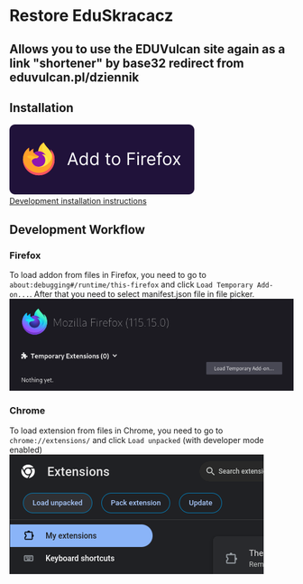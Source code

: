 # Restore EduSkracacz
## Allows you to use the EDUVulcan site again as a link "shortener" by base32 redirect from eduvulcan.pl/dziennik


## Installation
<a href="https://addons.mozilla.org/pl/firefox/addon/restore-eduskracacz285/"><img src="./assets/add to firefox.svg"></a><br>
[Development installation instructions](https://es.cvp.ovh/restoreduskracacz.html)

## Development Workflow
### Firefox
To load addon from files in Firefox, you need to go to `about:debugging#/runtime/this-firefox` and click `Load Temporary Add-on...`. After that you need to select manifest.json file in file picker.<br>
<img src="./screenshots/firefoxDebug.png">
### Chrome
To load extension from files in Chrome, you need to go to `chrome://extensions/` and click `Load unpacked` (with developer mode enabled)<br>
<img src="./screenshots/chromeDebug.png">

